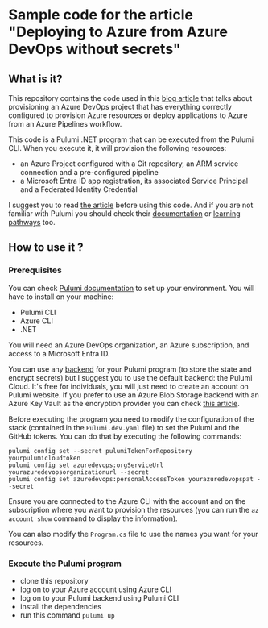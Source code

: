 # Sample code for the article "Deploying to Azure from Azure DevOps without secrets"

## What is it?

This repository contains the code used in this [blog article](https://www.techwatching.dev/posts/ado-workload-identity-federation) that talks about provisioning an Azure DevOps project that has everything correctly configured to provision Azure resources or deploy applications to Azure from an Azure Pipelines workflow.

This code is a Pulumi .NET program that can be executed from the Pulumi CLI. When you execute it, it will provision the following resources:
- an Azure Project configured with a Git repository, an ARM service connection and a pre-configured pipeline
- a Microsoft Entra ID app registration, its associated Service Principal and a Federated Identity Credential

I suggest you to read [the article](https://www.techwatching.dev/posts/ado-workload-identity-federation) before using this code. And if you are not familiar with Pulumi you should check their [documentation](https://www.pulumi.com/docs/) or [learning pathways](https://www.pulumi.com/learn/) too.

## How to use it ?

### Prerequisites

You can check [Pulumi documentation](https://www.pulumi.com/docs/get-started/azure/begin/) to set up your environment.
You will have to install on your machine:
- Pulumi CLI
- Azure CLI
- .NET

You will need an Azure DevOps organization, an Azure subscription, and access to a Microsoft Entra ID.

You can use any [backend](https://www.pulumi.com/docs/intro/concepts/state/) for your Pulumi program (to store the state and encrypt secrets) but I suggest you to use the default backend: the Pulumi Cloud. It's free for individuals, you will just need to create an account on Pulumi website. If you prefer to use an Azure Blob Storage backend with an Azure Key Vault as the encryption provider you can check [this article](https://www.techwatching.dev/posts/pulumi-azure-backend).

Before executing the program you need to modify the configuration of the stack (contained in the `Pulumi.dev.yaml` file) to set the Pulumi and the GitHub tokens. You can do that by executing the following commands:

```pwsh
pulumi config set --secret pulumiTokenForRepository yourpulumicloudtoken
pulumi config set azuredevops:orgServiceUrl yourazuredevopsorganizationurl --secret
pulumi config set azuredevops:personalAccessToken yourazuredevopspat --secret
```
Ensure you are connected to the Azure CLI with the account and on the subscription where you want to provision the resources (you can run the `az account show` command to display the information).  

You can also modify the `Program.cs` file to use the names you want for your resources.

### Execute the Pulumi program

- clone this repository
- log on to your Azure account using Azure CLI
- log on to your Pulumi backend using Pulumi CLI
- install the dependencies
- run this command `pulumi up`

